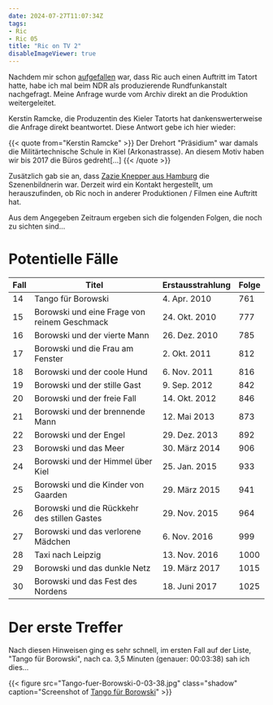 ```yaml
---
date: 2024-07-27T11:07:34Z
tags:
- Ric
- Ric 05
title: "Ric on TV 2"
disableImageViewer: true
---
```


Nachdem mir schon [aufgefallen](/de/post/ric-on-tv) war, dass Ric auch einen Auftritt im Tatort hatte, habe ich mal beim NDR als produzierende Rundfunkanstalt nachgefragt. Meine Anfrage wurde vom Archiv direkt an die Produktion weitergeleitet.

Kerstin Ramcke, die Produzentin des Kieler Tatorts hat dankenswerterweise die Anfrage direkt beantwortet. Diese Antwort gebe ich hier wieder:

{{< quote from="Kerstin Ramcke" >}}
Der Drehort "Präsidium" war damals die Militärtechnische Schule in Kiel (Arkonastrasse). An diesem Motiv haben wir bis 2017 die Büros gedreht[...]
{{< /quote >}}

Zusätzlich gab sie an, dass [Zazie Knepper aus Hamburg](https://zazie-knepper.de/) die Szenenbildnerin war. Derzeit wird ein Kontakt hergestellt, um herauszufinden, ob Ric noch in anderer Produktionen / Filmen eine Auftritt hat.

Aus dem Angegeben Zeitraum ergeben sich die folgenden Folgen, die noch zu sichten sind...

# Potentielle Fälle

|Fall |                                        Titel | Erstausstrahlung | Folge |
|-----|----------------------------------------------|------------------|-------|
|  14 | Tango für Borowski                           |     4. Apr. 2010 |   761 |
|  15 | Borowski und eine Frage von reinem Geschmack |    24. Okt. 2010 |   777 |
|  16 | Borowski und der vierte Mann                 |    26. Dez. 2010 |   785 |
|  17 | Borowski und die Frau am Fenster             |     2. Okt. 2011 |   812 |
|  18 | Borowski und der coole Hund                  |     6. Nov. 2011 |   816 |
|  19 | Borowski und der stille Gast                 |     9. Sep. 2012 |   842 |
|  20 | Borowski und der freie Fall                  |    14. Okt. 2012 |   846 |
|  21 | Borowski und der brennende Mann              |     12. Mai 2013 |   873 |
|  22 | Borowski und der Engel                       |    29. Dez. 2013 |   892 |
|  23 | Borowski und das Meer                        |    30. März 2014 |   906 |
|  24 | Borowski und der Himmel über Kiel            |    25. Jan. 2015 |   933 |
|  25 | Borowski und die Kinder von Gaarden          |    29. März 2015 |   941 |
|  26 | Borowski und die Rückkehr des stillen Gastes |    29. Nov. 2015 |   964 |
|  27 | Borowski und das verlorene Mädchen           |     6. Nov. 2016 |   999 |
|  28 | Taxi nach Leipzig                            |    13. Nov. 2016 |  1000 |
|  29 | Borowski und das dunkle Netz                 |    19. März 2017 |  1015 |
|  30 | Borowski und das Fest des Nordens            |    18. Juni 2017 |  1025 |

# Der erste Treffer

Nach diesen Hinweisen ging es sehr schnell, im ersten Fall auf der Liste, "Tango für Borowski", nach ca. 3,5 Minuten (genauer: 00:03:38) sah ich dies...

{{< figure src="Tango-fuer-Borowski-0-03-38.jpg" class="shadow" caption="Screenshot of [Tango für Borowski](https://de.wikipedia.org/wiki/Tatort:_Tango_f%C3%BCr_Borowski)" >}}
